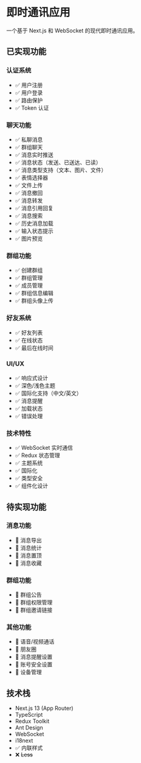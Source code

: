 # 即时通讯应用

一个基于 Next.js 和 WebSocket 的现代即时通讯应用。

## 已实现功能

### 认证系统

- ✅ 用户注册
- ✅ 用户登录
- ✅ 路由保护
- ✅ Token 认证

### 聊天功能

- ✅ 私聊消息
- ✅ 群组聊天
- ✅ 消息实时推送
- ✅ 消息状态（发送、已送达、已读）
- ✅ 消息类型支持（文本、图片、文件）
- ✅ 表情选择器
- ✅ 文件上传
- ✅ 消息撤回
- ✅ 消息转发
- ✅ 消息引用回复
- ✅ 消息搜索
- ✅ 历史消息加载
- ✅ 输入状态提示
- ✅ 图片预览

### 群组功能

- ✅ 创建群组
- ✅ 群组管理
- ✅ 成员管理
- ✅ 群组信息编辑
- ✅ 群组头像上传

### 好友系统

- ✅ 好友列表
- ✅ 在线状态
- ✅ 最后在线时间

### UI/UX

- ✅ 响应式设计
- ✅ 深色/浅色主题
- ✅ 国际化支持（中文/英文）
- ✅ 消息提醒
- ✅ 加载状态
- ✅ 错误处理

### 技术特性

- ✅ WebSocket 实时通信
- ✅ Redux 状态管理
- ✅ 主题系统
- ✅ 国际化
- ✅ 类型安全
- ✅ 组件化设计

## 待实现功能

### 消息功能

- 📝 消息导出
- 📝 消息统计
- 📝 消息置顶
- 📝 消息收藏

### 群组功能

- 📝 群组公告
- 📝 群组权限管理
- 📝 群组邀请链接

### 其他功能

- 📝 语音/视频通话
- 📝 朋友圈
- 📝 消息提醒设置
- 📝 账号安全设置
- 📝 设备管理

## 技术栈

- Next.js 13 (App Router)
- TypeScript
- Redux Toolkit
- Ant Design
- WebSocket
- i18next
- ✅ 内联样式
- ❌ ~~Less~~
